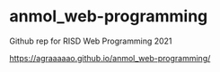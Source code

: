 # anmol_web-programming
 Github rep for RISD Web Programming 2021
 
 https://agraaaaao.github.io/anmol_web-programming/
